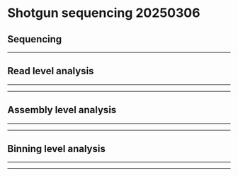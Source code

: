 # Shotgun sequencing 20250306


## Sequencing


---
## Read level analysis
---

---
## Assembly level analysis
---

---
## Binning level analysis
---
---
